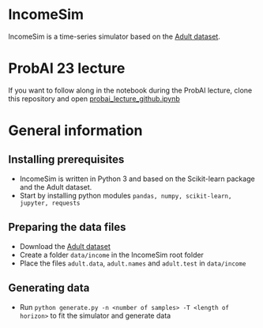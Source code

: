 # IncomeSim

IncomeSim is a time-series simulator based on the [Adult dataset](http://archive.ics.uci.edu/dataset/2/adult).

# ProbAI 23 lecture

If you want to follow along in the notebook during the ProbAI lecture, clone this repository and open [probai_lecture_github.ipynb](probai_lecture_github.ipynb)

# General information

## Installing prerequisites

* IncomeSim is written in Python 3 and based on the Scikit-learn package and the Adult dataset. 
* Start by installing python modules ```pandas, numpy, scikit-learn, jupyter, requests```

## Preparing the data files

* Download the [Adult dataset](http://archive.ics.uci.edu/dataset/2/adult)
* Create a folder ``` data/income ``` in the IncomeSim root folder
* Place the files ``` adult.data ```, ``` adult.names ``` and ``` adult.test ``` in ``` data/income ```

## Generating data

* Run ``` python generate.py -n <number of samples> -T <length of horizon> ``` to fit the simulator and generate data
